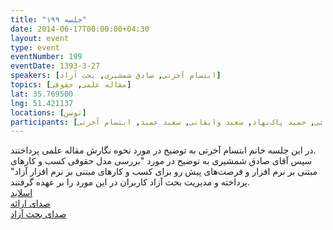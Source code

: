 ```yaml
---
title: "جلسه ۱۹۹"
date: 2014-06-17T00:00:00+04:30
layout: event
type: event
eventNumber: 199
eventDate: 1393-3-27
speakers: [ابتسام آخرتی, صادق شمشیری, بحث آزاد]
topics: [مقاله علمی, حقوقی]
lat: 35.769500
lng: 51.421137
locations: [توسن]
participants: [محمد درویش, رضا بخشایشی, مرتضی جوان, امیر بالغی, نیما نوروزی, مهدی شیخ حسینی, سید حمید مهدوی, علی اکبر حریری, نیما بهرام, احسان صادقی نشاط, روزبه حاجی زاده, نیک محمدی, مجید محمد باقری, سبحان قوام, حسین کزازی, کیوان هدایتی, مسعود الهامی اصل, پیام مادری, محمد, سجاد عسگری, سینا عبدی, بهداد عابدی, رها فرخی, مریم لاهیجانی, محمد حسین حامدی, مریم رضایی, علی حفاظتی, علی رستمی, احمد فنایی شیخ الاسلام, مهتاب نفری, مهدی غلامی, اکبر عبدی, سعید علیجانی, هاتف شمشیری, مجید عینیان, حمیدرضا امینی, حسین امیری, حمید خزلی, صادق شمشیری, پریا میرزایی, شکوفه حسینی, مهدی حمیدی, سید مجید عظیمی, علی خاندانی, محمد افاضاتی, حمید پاک‌نهاد, سعید وایقانی, سعید عمید, ابتسام آخرتی]
---
```

در این جلسه خانم ابتسام آخرتی به توضیح در مورد نحوه نگارش مقاله علمی پرداختند.  
سپس آقای صادق شمشیری به توضیح در مورد "بررسی مدل حقوقی کسب و کارهای مبتنی بر نرم افزار و فرصت‌های پیش رو برای کسب و کارهای مبتنی بر نرم افزار آزاد" پرداخته و مدیریت بحث آزاد کاربران در این مورد را بر عهده گرفتند.  
[اسلاید](/events/presentations/199/elmi.pdf)  
[صدای ارائه](https://archive.org/details/tehlug_199_elmi)  
[صدای بحث آزاد](https://archive.org/details/tehlug_199_hoghooghi)  
